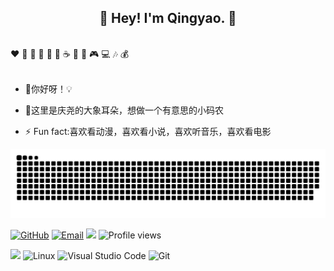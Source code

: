 
<h2 align="center">👋 Hey! I'm Qingyao. 🐘</h2>
<br />
❤️ 🍦 🍓 🍉 🍋 🥛 ☕ 🍗 🍟 🎮 💻 🎶 💰
<br />
<br />

- 🔭你好呀！💡

- 🤔这里是庆尧的大象耳朵，想做一个有意思的小码农

- ⚡ Fun fact:喜欢看动漫，喜欢看小说，喜欢听音乐，喜欢看电影

![snake](https://raw.githubusercontent.com/Qingyaooo/Qingyaooo/output/github-contribution-grid-snake.svg)



[![GitHub](https://img.shields.io/badge/GitHub-181717?style=flat-square&logo=github&logoColor=white)](https://github.com/Qingyaooo)
[![Email](https://img.shields.io/badge/QQEmail-ea4335?style=flat-square&logo=Mail.Ru)](1161469003@qq.com)
[![](https://img.shields.io/badge/CSDN-吃瓜的瓜农-blue.svg)](https://blog.csdn.net/qq_45417662?type=blog)
![Profile views](https://views.whatilearened.today/views/github/Qingyaooo/views.svg)


![](https://img.shields.io/badge/ubuntu-20.04-<COLOR>.svg)
![Linux](https://img.shields.io/badge/-Linux-FCC624?style=flat-square&logo=linux&logoColor=black)
![Visual Studio Code](https://img.shields.io/badge/-Visual%20Studio%20Code-007acc?style=flat-square&logo=Visual%20Studio%20Code)
![Git](https://img.shields.io/badge/-Git-f05032?style=flat-square&logo=Git&logoColor=white)



<!--
**Qingyaooo/Qingyaooo** is a ✨ _special_ ✨ repository because its `README.md` (this file) appears on your GitHub profile.

Here are some ideas to get you started:

- 🔭 I’m currently working on ...
- 🌱 I’m currently learning ...
- 👯 I’m looking to collaborate on ...
- 🤔 I’m looking for help with ...
- 💬 Ask me about ...
- 📫 How to reach me: ...
- 😄 Pronouns: ...
- ⚡ Fun fact: ...
-->
